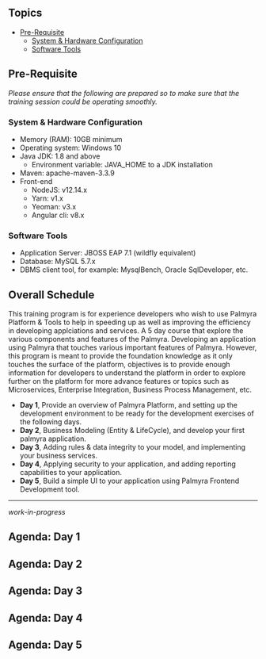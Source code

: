 ## Topics
* [Pre-Requisite](#pre-requisite)
	* [System & Hardware Configuration](#system--hardware-configuration)
	* [Software Tools](#software-tools)
    
## Pre-Requisite
_Please ensure that the following are prepared so to make sure that the training session could be operating smoothly._

### System & Hardware Configuration
* Memory (RAM): 10GB minimum
* Operating system: Windows 10
* Java JDK: 1.8 and above         
	* Environment variable: JAVA_HOME to a JDK installation
* Maven: apache-maven-3.3.9
* Front-end
	* NodeJS: v12.14.x
	* Yarn: v1.x
	* Yeoman: v3.x
	* Angular cli: v8.x
	
### Software Tools
* Application Server: JBOSS EAP 7.1 (wildfly equivalent)
* Database: MySQL 5.7.x
* DBMS client tool, for example: MysqlBench, Oracle SqlDeveloper, etc.

## Overall Schedule
This training program is for experience developers who wish to use Palmyra Platform & Tools to help in speeding up as well as improving the efficiency in developing applciations and services. A 5 day course that explore the various components and features of the Palmyra. Developing an application using Palmyra that touches various important features of Palmyra. However, this program is meant to provide the foundation knowledge as it only touches the surface of the platform, objectives is to provide enough information for developers to understand the platform in order to explore further on the platform for more advance features or topics such as Microservices, Enterprise Integration, Business Process Management, etc.  

* __Day 1__, Provide an overview of Palmyra Platform, and setting up the development environment to be ready for the development exercises of the following days.
* __Day 2__, Business Modeling (Entity & LifeCycle), and develop your first palmyra application.
* __Day 3__, Adding rules & data integrity to your model, and implementing your business services.
* __Day 4__, Applying security to your application, and adding reporting capabilities to your application.
* __Day 5__, Build a simple UI to your application using Palmyra Frontend Development tool. 

---
*work-in-progress*
## Agenda: Day 1
## Agenda: Day 2
## Agenda: Day 3
## Agenda: Day 4
## Agenda: Day 5
